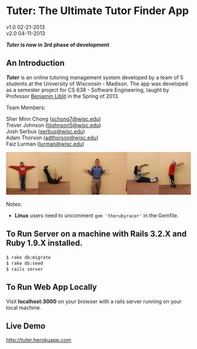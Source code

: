 # Tuter: The Ultimate Tutor Finder App 
v1.0 02-21-2013 <br />
v2.0 04-11-2013 <br />

**_Tuter_ is now in 3rd phase of development** 

## An Introduction 
**_Tuter_** is an online tutoring management system developed by a team of 5 students at the University of Wisconsin - Madison. The app was developed as a semester project for CS 638 - Software Engineering, taught by Professor <a href="http://pages.cs.wisc.edu/~liblit/">Benjamin Liblit</a> in the Spring of 2013. 

Team Members:

Sher Minn Chong (schong7@wisc.edu) <br />
Trever Johnson (tjjohnson5@wisc.edu) <br />
Josh Serbus (serbus@wisc.edu) <br />
Adam Thorson (adthorson@wisc.edu) <br />
Faiz Lurman (lurman@wisc.edu) <br />

![Logo](app/assets/images/Tuter.png?raw=true)

Notes: 

 - **Linux** users need to uncomment `gem 'therubyracer'` in the Gemfile. 

## To Run Server on a machine with Rails 3.2.X and Ruby 1.9.X installed.
```
$ rake db:migrate
$ rake db:seed
$ rails server
```

## To Run Web App Locally 
Visit **localhost:3000** on your browser with a rails server running on your local machine.

## Live Demo
http://tuter.herokuapp.com
